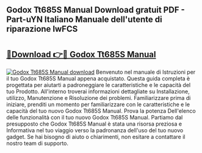 ## Godox Tt685S Manual Download gratuit PDF - Part-uYN Italiano Manuale dell'utente di riparazione lwFCS

# <h2><a href="http://dfexni.blite.top/?on=Godox+Tt685S+Manual">🔗Download 👉🔴 Godox Tt685S Manual</a></h2>

[![Godox Tt685S Manual download](https://i.imgur.com/lujVjoI.png)](http://dfexni.blite.top/?on=Godox+Tt685S+Manual)
Benvenuto nel manuale di Istruzioni per il tuo Godox Tt685S Manual appena acquistato. Questa guida completa è progettata per aiutarti a padroneggiare le caratteristiche e le capacità del tuo Prodotto. All'interno troverai informazioni dettagliate su Installazione, utilizzo, Manutenzione e Risoluzione dei problemi. Familiarizzare prima di iniziare, prenditi un momento per familiarizzare con le caratteristiche e le capacità del tuo nuovo Godox Tt685S Manual. Prova la potenza Dell'elenco delle funzionalità con il tuo nuovo Godox Tt685S Manual. Partiamo dal presupposto che Godox Tt685S Manual è stata una risorsa preziosa e Informativa nel tuo viaggio verso la padronanza dell'uso del tuo nuovo gadget. Se hai bisogno di aiuto o chiarimenti, non esitare a contattare il nostro team di supporto.
